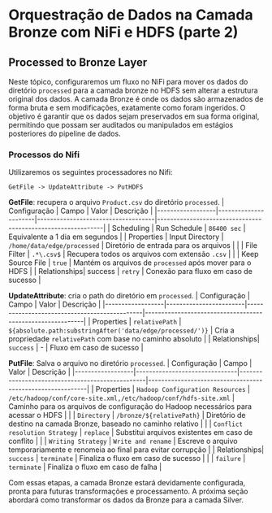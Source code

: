 # **Orquestração de Dados na Camada Bronze com NiFi e HDFS (parte 2)**

## Processed to Bronze Layer
Neste tópico, configuraremos um fluxo no NiFi para mover os dados do diretório `processed` para a camada bronze no HDFS sem alterar a estrutura original dos dados. A camada Bronze é onde os dados são armazenados de forma bruta e sem modificações, exatamente como foram ingeridos. O objetivo é garantir que os dados sejam preservados em sua forma original, permitindo que possam ser auditados ou manipulados em estágios posteriores do pipeline de dados.

### Processos do Nifi
Utilizaremos os seguintes processadores no Nifi:

```
GetFile -> UpdateAttribute -> PutHDFS
```

**GetFile**: recupera o arquivo `Product.csv` do diretório `processed`.
| Configuração | Campo            | Valor                          | Descrição                                               |
|------------------|----------------------|------------------------------------|-------------------------------------------------------------|
| Scheduling   | Run Schedule         | `86400 sec`                          | Equivalente a 1 dia em segundos                             |
| Properties   | Input Directory      | `/home/data/edge/processed`         | Diretório de entrada para os arquivos                      |
|                  | File Filter          | `.*\.csv$`                         | Recupera todos os arquivos com extensão `.csv`             |
|                  | Keep Source File     | `true`                            | Mantém os arquivos de `processed` após mover para o HDFS   |
| Relationships| success              | `retry`                               | Conexão para fluxo em caso de sucesso                      |


**UpdateAttribute**: cria o path do diretório em `processed`.
| Configuração | Campo              | Valor                                      | Descrição                                             |
|------------------|------------------------|----------------------------------------------|-----------------------------------------------------------|
| Properties   | `relativePath`         | `${absolute.path:substringAfter('data/edge/processed/')}` | Cria a propriedade `relativePath` com base no caminho absoluto |
| Relationships| `success`              | -                                            | Fluxo em caso de sucesso                                  |


**PutFile**: Salva o arquivo no diretório `processed`.
| Configuração | Campo                     | Valor                                         | Descrição                                             |
|------------------|-------------------------------|-------------------------------------------------|-----------------------------------------------------------|
| Properties   | `Hadoop Configuration Resources`                  | `/etc/hadoop/conf/core-site.xml,/etc/hadoop/conf/hdfs-site.xml` | Caminho para os arquivos de configuração do Hadoop necessários para acessar o HDFS                   |
|                  | `Directory` | `/bronze/${relativePath}`                                       | 	Diretório de destino na camada Bronze, baseado no caminho relativo       |
|                  | `Conflict resolution Strategy` | `replace`                                          | Substitui arquivos existentes em caso de conflito             |
|                  | `Writing Strategy` | `Write and rename`                                          | Escreve o arquivo temporariamente e renomeia ao final para evitar corrupção             |
| Relationships| `success`                    | `terminate`                                     | Finaliza o fluxo em caso de sucesso                      |
|                  | `failure`                    | `terminate`                                     | Finaliza o fluxo em caso de falha                        |

 
Com essas etapas, a camada Bronze estará devidamente configurada, pronta para futuras transformações e processamento. A próxima seção abordará como transformar os dados da Bronze para a camada Silver.  
